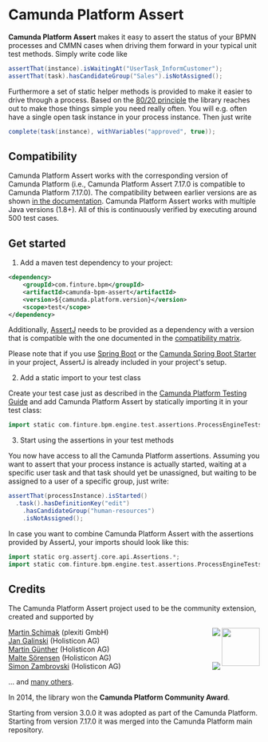 # Camunda Platform Assert

**Camunda Platform Assert** makes it easy to assert the status of your BPMN processes and CMMN cases when driving them forward in your typical unit test methods. Simply write code like

```groovy
assertThat(instance).isWaitingAt("UserTask_InformCustomer");
assertThat(task).hasCandidateGroup("Sales").isNotAssigned();
```

Furthermore a set of static helper methods is provided to make it easier to drive through a process. Based on the [80/20 principle](https://en.wikipedia.org/wiki/Pareto_principle) the library reaches out to make those things simple you need really often. You will e.g. often have a single open task instance in your process instance. Then just write
 
```groovy
complete(task(instance), withVariables("approved", true));
```

## Compatibility

Camunda Platform Assert works with the corresponding version of Camunda Platform (i.e., Camunda Platform Assert 7.17.0 is compatible to Camunda Platform 7.17.0). The compatibility between earlier versions are as shown [in the documentation](https://docs.camunda.org/manual/latest/user-guide/testing/#assertions-version-compatibility).
Camunda Platform Assert works with multiple Java versions (1.8+). All of this is continuously verified by executing around 500 test cases. 

## Get started

1. Add a maven test dependency to your project:

```xml  
<dependency>
    <groupId>com.finture.bpm</groupId>
    <artifactId>camunda-bpm-assert</artifactId>
    <version>${camunda.platform.version}</version>
    <scope>test</scope>
</dependency>
```

Additionally, [AssertJ](https://assertj.github.io/doc/) needs to be provided as a dependency with a version that is compatible with the one documented in the [compatibility matrix](https://docs.camunda.org/manual/latest/user-guide/testing/#assertions-version-compatibility).

Please note that if you use [Spring Boot](https://spring.io/projects/spring-boot) or the [Camunda Spring Boot Starter](https://docs.camunda.org/manual/latest/user-guide/spring-boot-integration/) in your project, AssertJ is already included in your project's setup.

2. Add a static import to your test class

Create your test case just as described in the [Camunda Platform Testing Guide](https://docs.camunda.org/manual/latest/user-guide/testing/) and add Camunda Platform Assert by statically importing it in your test class:

```groovy  
import static com.finture.bpm.engine.test.assertions.ProcessEngineTests.*;
```

3. Start using the assertions in your test methods

You now have access to all the Camunda Platform assertions. Assuming you want to assert that your process instance is actually started, waiting at a specific user task and that task should yet be unassigned, but waiting to be assigned to a user of a specific group, just write:

```groovy
assertThat(processInstance).isStarted()
  .task().hasDefinitionKey("edit")
    .hasCandidateGroup("human-resources")
    .isNotAssigned();
```

In case you want to combine Camunda Platform Assert with the assertions provided by AssertJ, your imports should look like this:
```groovy  
import static org.assertj.core.api.Assertions.*;
import static com.finture.bpm.engine.test.assertions.ProcessEngineTests.*;
```

## Credits

The Camunda Platform Assert project used to be the community extension, created and supported by

<img src="http://camunda.github.io/camunda-bpm-assert/resources/images/community-award.png" align="right" width="76">

[Martin Schimak](https://github.com/martinschimak) (plexiti GmbH)<a href="http://plexiti.com">
<img src="https://plexiti.com/images/plexiti-transparent.png" align="right"></img></a><br>
[Jan Galinski](https://github.com/jangalinski) (Holisticon AG)<br>
[Martin Günther](https://github.com/margue) (Holisticon AG)<br>
[Malte Sörensen](https://github.com/malteser) (Holisticon AG)<br>
<a href="http://www.holisticon.de"><img src="https://www.holisticon.de/wp-content/uploads/2020/08/logo2016_black_242.png" align="right" /></a>[Simon Zambrovski](https://github.com/zambrovski) (Holisticon AG)


... and [many others](https://github.com/camunda/camunda-bpm-assert/graphs/contributors).

In 2014, the library won the **Camunda Platform Community Award**.

Starting from version 3.0.0 it was adopted as part of the Camunda Platform.
Starting from version 7.17.0 it was merged into the Camunda Platform main repository.